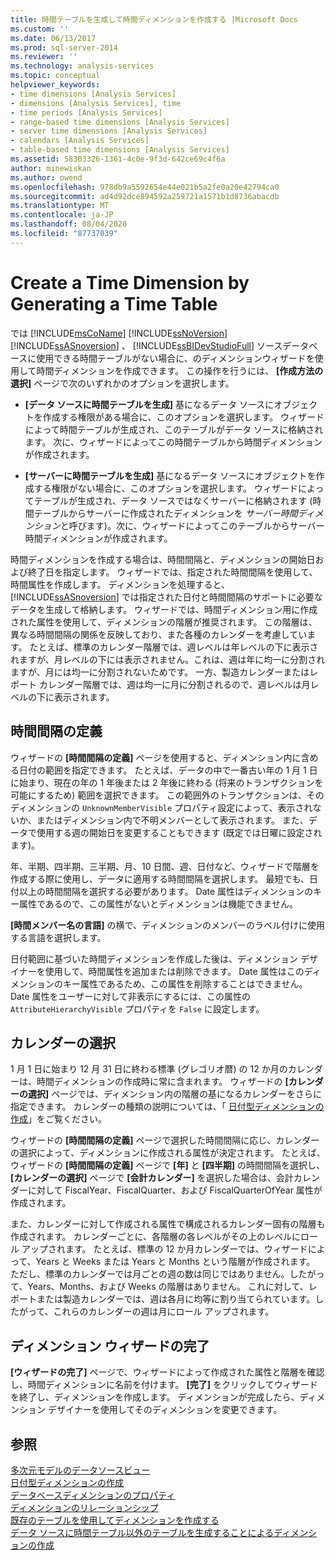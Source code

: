 ```yaml
---
title: 時間テーブルを生成して時間ディメンションを作成する |Microsoft Docs
ms.custom: ''
ms.date: 06/13/2017
ms.prod: sql-server-2014
ms.reviewer: ''
ms.technology: analysis-services
ms.topic: conceptual
helpviewer_keywords:
- time dimensions [Analysis Services]
- dimensions [Analysis Services], time
- time periods [Analysis Services]
- range-based time dimensions [Analysis Services]
- server time dimensions [Analysis Services]
- calendars [Analysis Services]
- table-based time dimensions [Analysis Services]
ms.assetid: 58303326-1361-4c0e-9f3d-642ce69c4f6a
author: minewiskan
ms.author: owend
ms.openlocfilehash: 978db9a5592654e44e021b5a2fe0a20e42794ca0
ms.sourcegitcommit: ad4d92dce894592a259721a1571b1d8736abacdb
ms.translationtype: MT
ms.contentlocale: ja-JP
ms.lasthandoff: 08/04/2020
ms.locfileid: "87737039"
---
```

# <a name="create-a-time-dimension-by-generating-a-time-table"></a>Create a Time Dimension by Generating a Time Table
  では [!INCLUDE[msCoName](../../includes/msconame-md.md)] [!INCLUDE[ssNoVersion](../../includes/ssnoversion-md.md)] [!INCLUDE[ssASnoversion](../../includes/ssasnoversion-md.md)] 、 [!INCLUDE[ssBIDevStudioFull](../../includes/ssbidevstudiofull-md.md)] ソースデータベースに使用できる時間テーブルがない場合に、のディメンションウィザードを使用して時間ディメンションを作成できます。 この操作を行うには、 **[作成方法の選択]** ページで次のいずれかのオプションを選択します。  
  
-   **[データ ソースに時間テーブルを生成]** 基になるデータ ソースにオブジェクトを作成する権限がある場合に、このオプションを選択します。 ウィザードによって時間テーブルが生成され、このテーブルがデータ ソースに格納されます。 次に、ウィザードによってこの時間テーブルから時間ディメンションが作成されます。  
  
-   **[サーバーに時間テーブルを生成]** 基になるデータ ソースにオブジェクトを作成する権限がない場合に、このオプションを選択します。 ウィザードによってテーブルが生成され、データ ソースではなくサーバーに格納されます (時間テーブルからサーバーに作成されたディメンションを *サーバー時間ディメンション*と呼びます)。次に、ウィザードによってこのテーブルからサーバー時間ディメンションが作成されます。  
  
 時間ディメンションを作成する場合は、時間間隔と、ディメンションの開始日および終了日を指定します。 ウィザードでは、指定された時間間隔を使用して、時間属性を作成します。 ディメンションを処理すると、 [!INCLUDE[ssASnoversion](../../includes/ssasnoversion-md.md)] では指定された日付と時間間隔のサポートに必要なデータを生成して格納します。 ウィザードでは、時間ディメンション用に作成された属性を使用して、ディメンションの階層が推奨されます。 この階層は、異なる時間間隔の関係を反映しており、また各種のカレンダーを考慮しています。 たとえば、標準のカレンダー階層では、週レベルは年レベルの下に表示されますが、月レベルの下には表示されません。これは、週は年に均一に分割されますが、月には均一に分割されないためです。 一方、製造カレンダーまたはレポート カレンダー階層では、週は均一に月に分割されるので、週レベルは月レベルの下に表示されます。  
  
## <a name="define-time-periods"></a>時間間隔の定義  
 ウィザードの **[時間間隔の定義]** ページを使用すると、ディメンション内に含める日付の範囲を指定できます。 たとえば、データの中で一番古い年の 1 月 1 日に始まり、現在の年の 1 年後または 2 年後に終わる (将来のトランザクションを可能にするため) 範囲を選択できます。 この範囲外のトランザクションは、そのディメンションの `UnknownMemberVisible` プロパティ設定によって、表示されないか、またはディメンション内で不明メンバーとして表示されます。 また、データで使用する週の開始日を変更することもできます (既定では日曜に設定されます)。  
  
 年、半期、四半期、三半期、月、10 日間、週、日付など、ウィザードで階層を作成する際に使用し、データに適用する時間間隔を選択します。 最短でも、日付以上の時間間隔を選択する必要があります。 Date 属性はディメンションのキー属性であるので、この属性がないとディメンションは機能できません。  
  
 **[時間メンバー名の言語]** の横で、ディメンションのメンバーのラベル付けに使用する言語を選択します。  
  
 日付範囲に基づいた時間ディメンションを作成した後は、ディメンション デザイナーを使用して、時間属性を追加または削除できます。 Date 属性はこのディメンションのキー属性であるため、この属性を削除することはできません。 Date 属性をユーザーに対して非表示にするには、この属性の `AttributeHierarchyVisible` プロパティを `False` に設定します。  
  
## <a name="select-calendars"></a>カレンダーの選択  
 1 月 1 日に始まり 12 月 31 日に終わる標準 (グレゴリオ暦) の 12 か月のカレンダーは、時間ディメンションの作成時に常に含まれます。 ウィザードの **[カレンダーの選択]** ページでは、ディメンション内の階層の基になるカレンダーをさらに指定できます。 カレンダーの種類の説明については、「 [日付型ディメンションの作成](database-dimensions-create-a-date-type-dimension.md)」をご覧ください。  
  
 ウィザードの **[時間間隔の定義]** ページで選択した時間間隔に応じ、カレンダーの選択によって、ディメンションに作成される属性が決定されます。 たとえば、ウィザードの **[時間間隔の定義]** ページで **[年]** と **[四半期]** の時間間隔を選択し、 **[カレンダーの選択]** ページで **[会計カレンダー]** を選択した場合は、会計カレンダーに対して FiscalYear、FiscalQuarter、および FiscalQuarterOfYear 属性が作成されます。  
  
 また、カレンダーに対して作成される属性で構成されるカレンダー固有の階層も作成されます。 カレンダーごとに、各階層の各レベルがその上のレベルにロール アップされます。 たとえば、標準の 12 か月カレンダーでは、ウィザードによって、Years と Weeks または Years と Months という階層が作成されます。 ただし、標準のカレンダーでは月ごとの週の数は同じではありません。したがって、Years、Months、および Weeks の階層はありません。 これに対して、レポートまたは製造カレンダーでは、週は各月に均等に割り当てられています。したがって、これらのカレンダーの週は月にロール アップされます。  
  
## <a name="completing-the-dimension-wizard"></a>ディメンション ウィザードの完了  
 **[ウィザードの完了]** ページで、ウィザードによって作成された属性と階層を確認し、時間ディメンションに名前を付けます。 **[完了]** をクリックしてウィザードを終了し、ディメンションを作成します。 ディメンションが完成したら、ディメンション デザイナーを使用してそのディメンションを変更できます。  
  
## <a name="see-also"></a>参照  
 [多次元モデルのデータソースビュー](data-source-views-in-multidimensional-models.md)   
 [日付型ディメンションの作成](database-dimensions-create-a-date-type-dimension.md)   
 [データベースディメンションのプロパティ](../multidimensional-models-olap-logical-dimension-objects/database-dimension-properties.md)   
 [ディメンションのリレーションシップ](../multidimensional-models-olap-logical-cube-objects/dimension-relationships.md)   
 [既存のテーブルを使用してディメンションを作成する](create-a-dimension-by-using-an-existing-table.md)   
 [データ ソースに時間テーブル以外のテーブルを生成することによるディメンションの作成](create-a-dimension-by-generating-a-non-time-table-in-the-data-source.md)  
  
  
